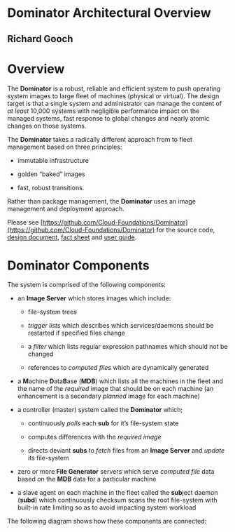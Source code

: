 Dominator Architectural Overview
================================
Richard Gooch
-------------
	
Overview
========

The **Dominator** is a robust, reliable and efficient system to push operating system images to large fleet of machines (physical or virtual). The design target is that a single system and administrator can manage the content of *at least* 10,000 systems with negligible performance impact on the managed systems, fast response to global changes and nearly atomic changes on those systems.

The **Dominator** takes a radically different approach from to fleet management based on three principles:

-   immutable infrastructure

-   golden “baked” images

-   fast, robust transitions.

Rather than package management, the **Dominator** uses an image management and deployment approach.

Please see [https://github.com/Cloud-Foundations/Dominator](https://github.com/Cloud-Foundations/Dominator) for the source code, [design document](DesignDoc.html), [fact sheet](FactSheet.html) and [user guide](https://github.com/Cloud-Foundations/Dominator/blob/master/user-guide/README.md).

Dominator Components
====================

The system is comprised of the following components:

-   an **Image Server** which stores images which include:

    -   file-system trees

    -   *trigger lists* which describes which services/daemons should be restarted if specified files change

    -   a *filter* which lists regular expression pathnames which should not be changed

    -   references to *computed files* which are dynamically generated

-   a **M**achine **D**ata**B**ase (**MDB**) which lists all the machines in the fleet and the name of the *required* image that should be on each machine (an enhancement is a secondary *planned* image for each machine)

-   a controller (master) system called the **Dominator** which;

    -   continuously *polls* each **sub** for it’s file-system state

    -   computes differences with the *required image*

    -   directs deviant **subs** to *fetch* files from an **Image Server** and *update* its file-system

-   zero or more **File Generator** servers which serve *computed file* data based on the **MDB** data for a particular machine

-   a slave agent on each machine in the fleet called the **sub**ject daemon (**subd**) which continuously checksum scans the root file-system with built-in rate limiting so as to avoid impacting system workload

The following diagram shows how these components are connected:
